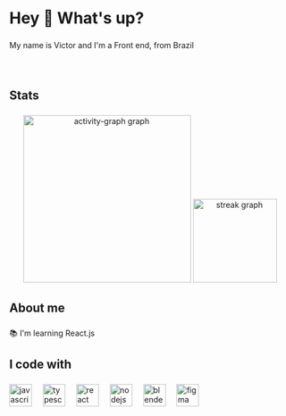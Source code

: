 <h1 align="left">Hey 👋 What's up?</h1>

###

<p align="left">My name is Victor and I'm a Front end, from Brazil</p>

###

<br clear="both">

<h2 align="left">Stats</h2>

###

<div align="center">
  <img src="https://github-readme-activity-graph.vercel.app/graph?username=vitu6569&radius=16&theme=merko&area=true&order=5" height="300" alt="activity-graph graph"  />
  <img src="https://streak-stats.demolab.com?user=vitu6569&locale=en&mode=daily&theme=merko&hide_border=false&border_radius=5&order=3" height="150" alt="streak graph"  />
</div>

###

<h2 align="left">About me</h2>

###

<p align="left">📚 I'm learning React.js</p>

###

<h2 align="left">I code with</h2>

###

<div align="left">
  <img src="https://cdn.jsdelivr.net/gh/devicons/devicon/icons/javascript/javascript-original.svg" height="40" alt="javascript logo"  />
  <img width="12" />
  <img src="https://cdn.jsdelivr.net/gh/devicons/devicon/icons/typescript/typescript-original.svg" height="40" alt="typescript logo"  />
  <img width="12" />
  <img src="https://cdn.jsdelivr.net/gh/devicons/devicon/icons/react/react-original.svg" height="40" alt="react logo"  />
  <img width="12" />
  <img src="https://cdn.jsdelivr.net/gh/devicons/devicon/icons/nodejs/nodejs-original.svg" height="40" alt="nodejs logo"  />
  <img width="12" />
  <img src="https://cdn.jsdelivr.net/gh/devicons/devicon/icons/blender/blender-original.svg" height="40" alt="blender logo"  />
  <img width="12" />
  <img src="https://cdn.jsdelivr.net/gh/devicons/devicon/icons/figma/figma-original.svg" height="40" alt="figma logo"  />
</div>

###
